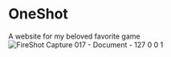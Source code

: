 # OneShot
A website for my beloved favorite game 
![FireShot Capture 017 - Document - 127 0 0 1](https://github.com/FelipeDeveloper1/OneShot/assets/78390656/76946d10-55a2-494a-8007-cd8737973acb)
